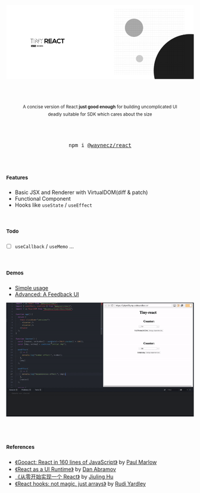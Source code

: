 <img src="./assets/logo.png" />

<br/>
<br/>
<br/>
<br/>

<p align="center">
  <sup>A concise version of React <strong>just good enough</strong> for building uncomplicated UI <br/> deadly suitable for SDK which cares about the size</sup>

</p>

<br/>
<br/>

<div align="center">
<pre>npm i <a href="https://www.npmjs.com/package/@waynecz/react">@waynecz/react</a></pre>
</div>

<br/>
<br/>

<h3 ><sup>Features</sup></h3>

- Basic JSX and Renderer with VirtualDOM(diff & patch)
- Functional Component
- Hooks like `useState` / `useEffect`

<br/>

<h3 ><sup>Todo</sup></h3>

- [ ] `useCallback` / `useMemo` ...

<br/>

<h3 ><sup>Demos</sup></h3>

- [Simple usage](https://codesandbox.io/s/2pkyw29ymp)
- [Advanced: A Feedback UI](https://codesandbox.io/s/n7yvzjrkoj)

![](./assets/simple-demo.gif)

<br/>
<br/>

<h3><sup>References</sup></h3>

- [《Gooact: React in 160 lines of JavaScript》](https://medium.com/@sweetpalma/gooact-react-in-160-lines-of-javascript-44e0742ad60f) by [Paul Marlow](https://github.com/sweetpalma)
- [《React as a UI Runtime》](https://overreacted.io/react-as-a-ui-runtime/) by [Dan Abramov](https://overreacted.io)
- [《从零开始实现一个 React》](https://github.com/hujiulong/blog/issues/4) by [Jiuling Hu](https://github.com/hujiulong)
- [《React hooks: not magic, just arrays》](https://medium.com/@ryardley/react-hooks-not-magic-just-arrays-cd4f1857236e) by [Rudi Yardley](https://github.com/ryardley)
